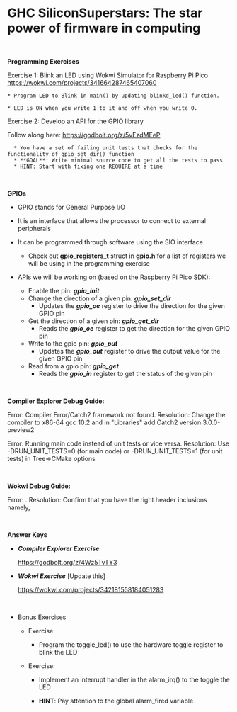 # GHC SiliconSuperstars: The star power of firmware in computing

<br>

**Programming Exercises**

Exercise 1: Blink an LED using Wokwi Simulator for Raspberry Pi Pico
https://wokwi.com/projects/341664287465407060

    * Program LED to Blink in main() by updating blinkd_led() function.

    * LED is ON when you write 1 to it and off when you write 0.


Exercise 2: Develop an API for the GPIO library

Follow along here: https://godbolt.org/z/5vEzdMEeP

      * You have a set of failing unit tests that checks for the functionality of gpio_set_dir() function
      * **GOAL**: Write minimal source code to get all the tests to pass
      * HINT: Start with fixing one REQUIRE at a time



<br>

**GPIOs**
* GPIO stands for General Purpose I/O
* It is an interface that allows the processor to connect to external peripherals
* It can be programmed through software using the SIO interface
  * Check out **gpio_registers_t** struct in **gpio.h** for a list of registers we will be using in the programming exercise

* APIs we will be working on (based on the Raspberry Pi Pico SDK):
  
  * Enable the pin: 									     ***gpio_init***
  * Change the direction of a given pin: 	***gpio_set_dir***
      * Updates the ***gpio_oe*** register to drive the direction for the given GPIO pin
  * Get the direction of a given pin: 		***gpio_get_dir***
      * Reads the ***gpio_oe*** register to get the direction for the given GPIO pin
  * Write to the gpio pin: 							 ***gpio_put***
      * Updates the ***gpio_out*** register to drive the output value for the given GPIO pin
  * Read from a gpio pin: 							  ***gpio_get***
      * Reads the ***gpio_in*** register to get the status of the given pin

<br>

**Compiler Explorer Debug Guide:**

Error: Compiler Error/Catch2 framework not found. 
Resolution: Change the compiler to x86-64 gcc 10.2 and in "Libraries" add Catch2 version 3.0.0-preview2

Error: Running main code instead of unit tests or vice versa. 
Resolution: Use -DRUN_UNIT_TESTS=0 (for main code) or -DRUN_UNIT_TESTS=1 (for unit tests) in Tree=>CMake options

<br>

**Wokwi Debug Guide:**

Error: .
Resolution: Confirm that you have the right header inclusions namely, 

<br>

**Answer Keys**

  * ***Compiler Explorer Exercise***
  
    https://godbolt.org/z/4Wz5TvTY3

  * ***Wokwi Exercise*** [Update this]
  
    https://wokwi.com/projects/342181558184051283
    
<br>

* Bonus Exercises 
    * Exercise:

      * Program the toggle_led() to use the hardware toggle register to blink the LED


    * Exercise:

      * Implement an interrupt handler in the alarm_irq() to the toggle the LED

      * **HINT**: Pay attention to the global alarm_fired variable

